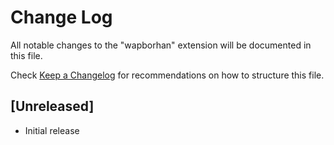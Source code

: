 # Change Log

All notable changes to the "wapborhan" extension will be documented in this file.

Check [Keep a Changelog](http://keepachangelog.com/) for recommendations on how to structure this file.

## [Unreleased]

- Initial release